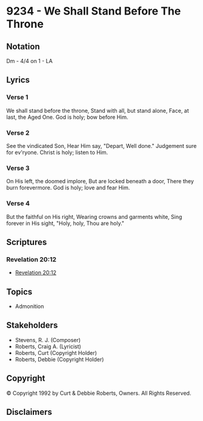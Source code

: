 # 9234 - We Shall Stand Before The Throne

## Notation

Dm - 4/4 on 1 - LA

## Lyrics

### Verse 1

We shall stand before the throne, Stand with all, but stand alone, Face, at last, the Aged One. God is holy; bow before Him.

### Verse 2

See the vindicated Son, Hear Him say, "Depart, Well done." Judgement sure for ev'ryone. Christ is holy; listen to Him.

### Verse 3

On His left, the doomed implore, But are locked beneath a door, There they burn forevermore. God is holy; love and fear Him.

### Verse 4

But the faithful on His right, Wearing crowns and garments white, Sing forever in His sight, "Holy, holy, Thou are holy."


## Scriptures

### Revelation 20:12

- [Revelation 20:12](https://www.biblegateway.com/passage/?search=Revelation%2020%3A12)


## Topics

- Admonition

## Stakeholders

- Stevens, R. J. (Composer)
- Roberts, Craig A. (Lyricist)
- Roberts, Curt (Copyright Holder)
- Roberts, Debbie (Copyright Holder)

## Copyright

© Copyright 1992 by Curt & Debbie Roberts, Owners. All Rights Reserved.


## Disclaimers


